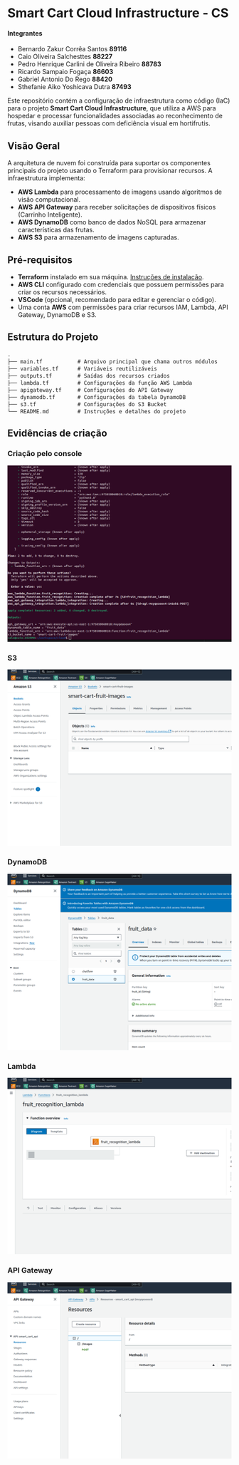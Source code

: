 # Smart Cart Cloud Infrastructure - CS

#### Integrantes
- Bernardo Zakur Corrêa Santos **89116**
- Caio Oliveira Salchesttes **88227**
- Pedro Henrique Carlini de Oliveira Ribeiro **88783**
- Ricardo Sampaio Fogaça **86603**
- Gabriel Antonio Do Rego **88420**
- Sthefanie Aiko Yoshicava Dutra **87493**

Este repositório contém a configuração de infraestrutura como código (IaC) para o projeto **Smart Cart Cloud Infrastructure**, que utiliza a AWS para hospedar e processar funcionalidades associadas ao reconhecimento de frutas, visando auxiliar pessoas com deficiência visual em hortifrutis.

## Visão Geral

A arquitetura de nuvem foi construída para suportar os componentes principais do projeto usando o Terraform para provisionar recursos. A infraestrutura implementa:
- **AWS Lambda** para processamento de imagens usando algoritmos de visão computacional.
- **AWS API Gateway** para receber solicitações de dispositivos físicos (Carrinho Inteligente).
- **AWS DynamoDB** como banco de dados NoSQL para armazenar características das frutas.
- **AWS S3** para armazenamento de imagens capturadas.

## Pré-requisitos

- **Terraform** instalado em sua máquina. [Instruções de instalação](https://developer.hashicorp.com/terraform/tutorials/aws-get-started/install-cli).
- **AWS CLI** configurado com credenciais que possuem permissões para criar os recursos necessários.
- **VSCode** (opcional, recomendado para editar e gerenciar o código).
- Uma conta **AWS** com permissões para criar recursos IAM, Lambda, API Gateway, DynamoDB e S3.

## Estrutura do Projeto

```plaintext
.
├── main.tf           # Arquivo principal que chama outros módulos
├── variables.tf      # Variáveis reutilizáveis
├── outputs.tf        # Saídas dos recursos criados
├── lambda.tf         # Configurações da função AWS Lambda
├── apigateway.tf     # Configurações do API Gateway
├── dynamodb.tf       # Configurações da tabela DynamoDB
├── s3.tf             # Configurações do S3 Bucket
└── README.md         # Instruções e detalhes do projeto
```

## Evidências de criação

### Criação pelo console

![img.png](evidencias/img1.png)

### S3

![img_1.png](evidencias/img_1.png)

### DynamoDB

![img_2.png](evidencias/img_2.png)

### Lambda

![img_3.png](evidencias/img_3.png)

### API Gateway

![img_4.png](evidencias/img_4.png)
